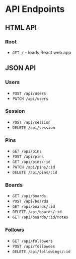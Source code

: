 # API Endpoints

## HTML API

### Root

- `GET /` - loads React web app

## JSON API

### Users

- `POST /api/users`
- `PATCH /api/users`

### Session

- `POST /api/session`
- `DELETE /api/session`

### Pins

- `GET /api/pins`
- `POST /api/pins`
- `GET /api/pins/:id`
- `PATCH /api/pins/:id`
- `DELETE /api/pins/:id`

### Boards

- `GET /api/boards`
- `POST /api/boards`
- `GET /api/boards/:id`
- `DELETE /api/boards/:id`
- `GET /api/boards/:id/notes`

### Follows

- `GET /api/followers`
- `POST /api/followees`
- `DELETE /api/followings/:id`
